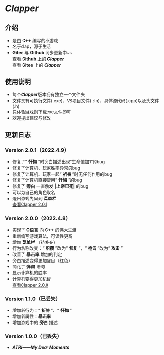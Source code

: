 # ***Clapper***

## 介绍
* 是由 **C++** 编写的小游戏    
* 名于clap，源于生活    
* **Gitee** 与 **Github** 同步更新中~~      
[查看 **Github** 上的 ***Clapper*** ](https://github.com/2624498362/Clapper)    
[查看 **Gitee** 上的 ***Clapper*** ](https://gitee.com/holycandle/clapper)    


## 使用说明
* 每个***Clapper***版本拥有独立一个文件夹    
* 文件夹有可执行文件(.exe)、VS项目文件(.sln)、具体源代码(.cpp)以及头文件(.h)    
* 只体验游戏则下载exe文件即可    
* 欢迎提出建议与修改

## 更新日志
### Version 2.0.1（2022.4.9）    
* 修复了“ **忏悔** ”时旁白描述出现“生命值加1”的bug    
* 修复了计算机、玩家胜率异常的bug    
* 修复了计算机、玩家一起“ **祈祷** ”时无任何作用的bug    
* 修复了计算机直接使用“ **忏悔** ”的bug    
* 修复了 **旁白** 一直触发 **|上帝已死|** 的bug    
* 可以为自己的角色取名    
* 退出游戏先回到 **菜单栏**      
[查看Clapper 2.0.1](https://gitee.com/holycandle/clapper/tree/master/Clapper%202.0.1)    

### Version 2.0.0（2022.4.8）
* 实现了 **C语言** 向 **C++** 的伟大过渡    
* 重新编写游戏算法，可读性更高    
* 增加  **菜单栏** （待补充）    
* 行为名称改变：“ **积攒** ”改为“ **恢复** ”，“ **枪击** ”改为“ **攻击** ”    
* 改善了 **暴击率** 增加的判定    
* 旁白描述变得更加醒目（红色）  
* 简化了 **弹窗** 语句
* 显示计算机的胜率      
* 计算机变得更加机智    
[查看Clapper 2.0.0](https://gitee.com/holycandle/clapper/tree/master/Clapper%202.0.0)    

### Version 1.1.0（已丢失）
* 增加新行为：“ **祈祷** ”、“ **忏悔** ”    
* 增加新属性：**暴击率**     
* 增加游戏中的 **旁白** 描述    

### Version 1.0.0（已丢失）
* ***ATRI——My Dear Moments***    





